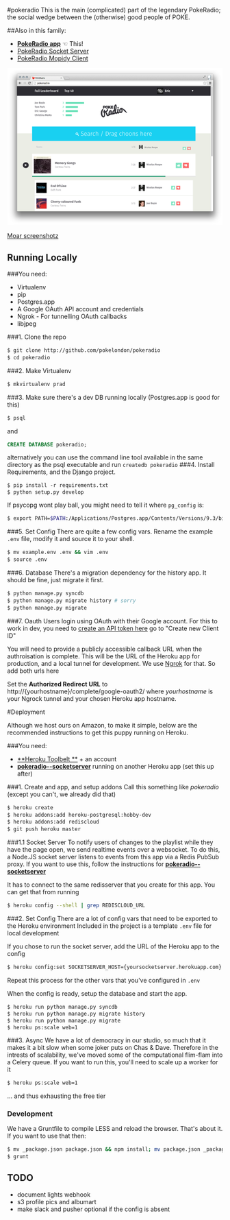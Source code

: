 #pokeradio
This is the main (complicated) part of the legendary PokeRadio; the social wedge between the (otherwise) good people of POKE.

##Also in this family:
- [**PokeRadio app**](https://github.com/pokelondon/pokeradio) ☜ This!
- [PokeRadio Socket Server](https://github.com/pokelondon/pokeradio-socketserver)
- [PokeRadio Mopidy Client](https://github.com/pokelondon/pokeradio-mopidy)

![Home Page](doc/homepage.png?raw=true)

[Moar screenshotz](doc/screenshots.md)

## Running Locally

###You need:
- Virtualenv
- pip
- Postgres.app
- A Google OAuth API account and credentials
- Ngrok - For tunnelling OAuth callbacks
- libjpeg


###1. Clone the repo
```sh
$ git clone http://github.com/pokelondon/pokeradio
$ cd pokeradio
```
###2. Make Virtualenv
```sh
$ mkvirtualenv prad
```

###3. Make sure there's a dev DB running locally
(Postgres.app is good for this)
```sh
$ psql
```
and
```SQL
CREATE DATABASE pokeradio;
```

alternatively you can use the command line tool available in the same directory as the psql executable and run ```createdb pokeradio``` 
###4. Install Requirements, and the Django project.
```
$ pip install -r requirements.txt
$ python setup.py develop
```

If psycopg wont play ball, you might need to tell it where `pg_config` is:
```sh
$ export PATH=$PATH:/Applications/Postgres.app/Contents/Versions/9.3/bin
```

###5. Set Config
There are quite a few config vars. Rename the example `.env` file, modify it and source it to your shell.
```sh
$ mv example.env .env && vim .env
$ source .env
```

###6. Database
There's a migration dependency for the history app. It should be fine, just migrate it first.
```sh
$ python manage.py syncdb
$ python manage.py migrate history # sorry
$ python manage.py migrate
```

###7. Oauth
Users login using OAuth with their Google account.
For this to work in dev, you need to [create an API token here](https://console.developers.google.com/project/190611052995/apiui/credential?authuser=0) go to "Create new Client ID"

You will need to provide a publicly accessible callback URL when the authroisation is complete. This will be the URL of the Heroku app for production, and a local tunnel for development. We use [Ngrok](https://ngrok.com/) for that. So add both urls here

Set the **Authorized Redirect URL** to
http://{yourhostname}/complete/google-oauth2/ where *yourhostname* is your Ngrock tunnel and your chosen Heroku app hostname.




#Deployment

Although we host ours on Amazon, to make it simple, below are the recommended instructions to get this puppy running on Heroku.

###You need:
- [**Heroku Toolbelt **](https://toolbelt.heroku.com/) + an account
- [**pokeradio--socketserver**](https://github.com/pokelondon/pokeradio-socketserver) running on another Heroku app (set this up after)

###1. Create and app, and setup addons
Call this something like _pokeradio_ (except you can't, we already did that)
```sh
$ heroku create
$ heroku addons:add heroku-postgresql:hobby-dev
$ heroku addons:add rediscloud
$ git push heroku master
```
###1.1 Socket Server
To notify users of changes to the playlist while they have the page open, we send realtime events over a websocket. To do this, a Node.JS socket server listens to events from this app via a Redis PubSub proxy. If you want to use this, follow the instructions for [**pokeradio--socketserver**](https://github.com/pokelondon/pokeradio-socketserver)

It has to connect to the same redisserver that you create for this app. You can get that from running
```sh
$ heroku config --shell | grep REDISCLOUD_URL
```


###2. Set Config
There are a lot of config vars that need to be exported to the Heroku environment
Included in the project is a template `.env` file for local development

If you chose to run the socket server, add the URL of the Heroku app to the config
```sh
$ heroku config:set SOCKETSERVER_HOST={yoursocketserver.herokuapp.com}
```
Repeat this process for the other vars that you've configured in `.env`

When the config is ready, setup the database and start the app.
```
$ heroku run python manage.py syncdb
$ heroku run python manage.py migrate history
$ heroku run python manage.py migrate
$ heroku ps:scale web=1
```

###3. Async
We have a lot of democracy in our studio, so much that it makes it a bit slow when some joker puts on Chas & Dave.
Therefore in the intrests of scalability, we've moved some of the computational flim-flam into a Celery queue. If you want to run this, you'll need to scale up a worker for it
```sh
$ heroku ps:scale web=1
```
... and thus exhausting the free tier


### Development
We have a Gruntfile to compile LESS and reload the browser. That's about it. If you want to use that then:
```sh
$ mv _package.json package.json && npm install; mv package.json _package.json # Sorry!
$ grunt
```

## TODO
- document lights webhook
- s3 profile pics and albumart
- make slack and pusher optional if the config is absent
